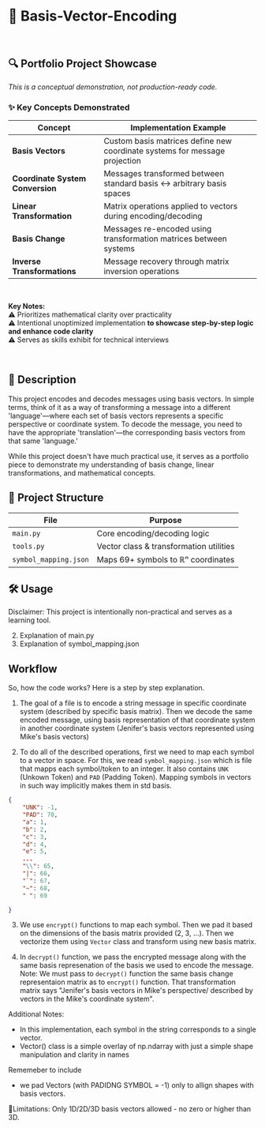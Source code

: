 # 🧮 Basis-Vector-Encoding
<!-- # 🚧🏗️ In Progress... -->
<br>

## **🔍 Portfolio Project Showcase**  
*This is a conceptual demonstration, not production-ready code.*  


### **✨ Key Concepts Demonstrated**  
| **Concept**               | **Implementation Example**                      |  
|---------------------------|-------------------------------------------------|  
| **Basis Vectors**          | Custom basis matrices define new coordinate systems for message projection |  
| **Coordinate System Conversion** | Messages transformed between standard basis ↔ arbitrary basis spaces |  
| **Linear Transformation** | Matrix operations applied to vectors during encoding/decoding |  
| **Basis Change**           | Messages re-encoded using transformation matrices between systems |  
| **Inverse Transformations**| Message recovery through matrix inversion operations |  

<br>

**Key Notes:**  
⚠️ Prioritizes mathematical clarity over practicality  
⚠️ Intentional unoptimized implementation **to showcase step-by-step logic and enhance code clarity**  
⚠️ Serves as skills exhibit for technical interviews  


<br>

## **📖 Description**

This project encodes and decodes messages using basis vectors. 
In simple terms, think of it as a way of transforming a message into a different 'language'—where each set of basis vectors represents a specific perspective or coordinate system. To decode the message, you need to have the appropriate 'translation'—the corresponding basis vectors from that same 'language.' 

While this project doesn't have much practical use, it serves as a portfolio piece to demonstrate my understanding of basis change, linear transformations, and mathematical concepts.


## **📂 Project Structure**  
| File                     | Purpose                                  |  
|--------------------------|------------------------------------------|  
| `main.py`                | Core encoding/decoding logic            |  
| `tools.py`               | Vector class & transformation utilities |  
| `symbol_mapping.json`    | Maps 69+ symbols to ℝⁿ coordinates      |  

## 🛠️ Usage

Disclaimer: This project is intentionally non-practical and serves as a learning tool.

2. Explanation of main.py
3. Explanation of symbol_mapping.json




## Workflow

So, how the code works? Here is a step by step explanation.

1. The goal of a file is to encode a string message in specific coordinate system (described by specific basis matrix). Then we decode the same encoded message, using basis representation of that coordinate system in another coordinate system (Jenifer's basis vectors represented using Mike's basis vectors)

2. To do all of the described operations, first we need to map each symbol to a vector in space. For this, we read `symbol_mapping.json` which is file that mapps each symbol/token to an integer.
It also contains `UNK` (Unkown Token) and `PAD` (Padding Token). Mapping symbols in vectors in such way implicitly makes them in std basis.
```json
{
    "UNK": -1,
    "PAD": 70,
    "a": 1,
    "b": 2,
    "c": 3,
    "d": 4,
    "e": 5,
    ...
    "\\": 65,
    "|": 66,
    "`": 67,
    "~": 68,
    " ": 69

}
```

3. We use `encrypt()` functions  to map each symbol. Then we pad it based on the dimensions of the basis matrix provided (2, 3, ...). Then we vectorize them using `Vector` class and transform using new basis matrix.

4. In `decrypt()` function, we pass the encrypted message along with the same basis represenation of the basis we used to encode the message. Note: We must pass to `decrypt()` function the same basis change representaion matrix as to `encrypt()` function. That transformation matrix says "Jenifer's basis vectors in Mike's perspective/ described by vectors in the Mike's coordinate system".

Additional Notes:

- In this implementation, each symbol in the string corresponds to a single vector.
- Vector() class is a simple overlay  of np.ndarray with just a simple shape manipulation and clarity in names


Rememeber to include
- we pad Vectors (with PADIDNG SYMBOL = -1) only to allign shapes with basis vectors. 


🚦Limitations:
Only 1D/2D/3D basis vectors allowed - no zero or higher than 3D.
